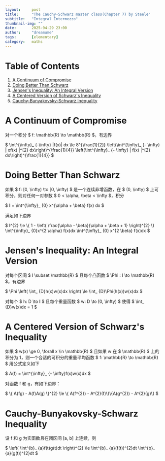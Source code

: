 ```yaml
---
layout:     post
title:      "The Cauchy-Schwarz master class(Chapter 7) by Steele"
subtitle:   "Integral Intermezzo"
thumbnail-img: ""
date:       2025-04-29 23:00
author:     "dreamume"
tags: 		[elementary]
category:   maths
---
```

<head>
    <script src="https://cdn.mathjax.org/mathjax/latest/MathJax.js?config=TeX-AMS-MML_HTMLorMML" type="text/javascript"></script>
    <script type="text/x-mathjax-config">
        MathJax.Hub.Config({
            tex2jax: {
            skipTags: ['script', 'noscript', 'style', 'textarea', 'pre'],
            inlineMath: [['$','$']]
            }
        });
    </script>
</head>

# Table of Contents

1.  [A Continuum of Compromise](#orgbbe10cf)
2.  [Doing Better Than Schwarz](#orge2dd950)
3.  [Jensen's Inequality: An Integral Version](#orgf45d7b4)
4.  [A Centered Version of Schwarz's Inequality](#orgd29b684)
5.  [Cauchy-Bunyakovsky-Schwarz Inequality](#org9c44f1e)


<a id="orgbbe10cf"></a>

# A Continuum of Compromise

对一个积分 $ f: \\mathbb{R} \\to \\mathbb{R} $，有边界

$ \\int^{\\infty}_ {-\\infty} \|f(x)\| dx \\le 8^{\\frac{1}{2}} \\left(\\int^{\\infty}_ {- \\infty} \| xf(x) \|^{2} dx\\right)^{\\frac{1}{4}} \\left(\\int^{\\infty}_ {- \\infty} \| f(x) \|^{2} dx\\right)^{\\frac{1}{4}} $


<a id="orge2dd950"></a>

# Doing Better Than Schwarz

如果 $ f: [0, \\infty) \\to [0, \\infty) $ 是一个连续非增函数，在 $ (0, \\infty) $ 上可积分，则对任何一对参数 $ 0 < \\alpha, \\beta < \\infty $，积分

$ I = \\int^{\\infty}_ {0} x^{\\alpha + \\beta} f(x) dx $

满足如下边界

$ I^{2} \\le \\{ 1 - \\left( \\frac{\\alpha - \\beta}{\\alpha + \\beta + 1} \\right)^{2} \\} \\int^{\\infty}_ {0}x^{2 \\alpha} f(x)dx \\int^{\\infty}_ {0} x^{2 \\beta} f(x)dx $


<a id="orgf45d7b4"></a>

# Jensen's Inequality: An Integral Version

对每个区间 $ I \\subset \\mathbb{R} $ 且每个凸函数 $ \\Phi : I \\to \\mathbb{R} $，有边界

$ \\Phi \\left( \\int_ {D}h(x)w(x)dx \\right) \\le \\int_ {D}\\Phi(h(x))w(x)dx $

对每个 $ h: D \\to I $ 且每个重量函数 $ w: D \\to [0, \\infty) $ 使得 $ \\int_ {D}w(x)dx = 1 $


<a id="orgd29b684"></a>

# A Centered Version of Schwarz's Inequality

如果 $ w(x) \\ge 0, \\forall x \\in \\mathbb{R} $ 且如果 w 在 $ \\mathbb{R} $ 上的积分为 1，则一个合适的可积分的重量平均函数 $ f: \\mathbb{R} \\to \\mathbb{R} $ 用公式定义如下

$ A(f) = \\int^{\\infty}_ {- \\infty}f(x)w(x)dx $ 

对函数 f 和 g，有如下边界：

$ \\{ A(fg) - A(f)A(g) \\}^{2} \\le \\{ A(f^{2}) - A^{2}(f)\\}\\{A(g^{2}) - A^{2}(g)\\} $


<a id="org9c44f1e"></a>

# Cauchy-Bunyakovsky-Schwarz Inequality

设 f 和 g 为实函数且在闭区间 [a, b] 上连续，则

$ \\left( \\int^{b}_ {a}f(t)g(t)dt \\right)^{2} \\le \\int^{b}_ {a}(f(t))^{2}dt \\int^{b}_ {a}(g(t))^{2}dt $
